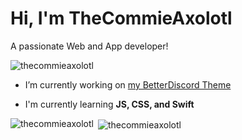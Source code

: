# Hi, I'm TheCommieAxolotl
A passionate Web and App developer!</h3>

<p align="left"> <img src="https://komarev.com/ghpvc/?username=thecommieaxolotl&label=Profile%20views&color=d274c2&style=flat-square" alt="thecommieaxolotl" /> </p>

- I’m currently working on [my BetterDiscord Theme](https://github.com/TheCommieAxolotl/BetterDiscord-Stuff/tree/main/WinCord)

- I'm currently learning **JS, CSS, and Swift**

<p><img align="left" src="https://github-readme-stats.vercel.app/api/top-langs?username=thecommieaxolotl&show_icons=true&theme=dark&locale=en&layout=compact" alt="thecommieaxolotl" /></p>





<p>&nbsp;<img align="center" src="https://github-readme-stats.vercel.app/api?username=thecommieaxolotl&show_icons=true&theme=dark&locale=en" alt="thecommieaxolotl" /></p>

